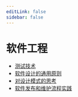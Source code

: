 ```yaml
---
editLink: false
sidebar: false
---
```

# 软件工程

- [测试技术](测试技术.md)
- [软件设计的通用原则](设计软件的通用原则.md)
- [对设计模式的思考](thoughts-on-design-pattern.md)
- [软件发布和维护流程实践](./software-release-and-maintain-flow-practice.md)
